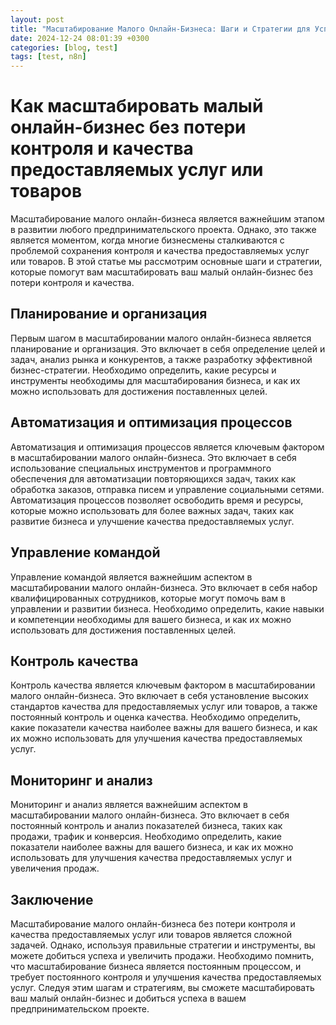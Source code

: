 ```yaml
---
layout: post
title: "Масштабирование Малого Онлайн-Бизнеса: Шаги и Стратегии для Успеха"
date: 2024-12-24 08:01:39 +0300
categories: [blog, test]
tags: [test, n8n]
---
```


# Как масштабировать малый онлайн-бизнес без потери контроля и качества предоставляемых услуг или товаров
Масштабирование малого онлайн-бизнеса является важнейшим этапом в развитии любого предпринимательского проекта. Однако, это также является моментом, когда многие бизнесмены сталкиваются с проблемой сохранения контроля и качества предоставляемых услуг или товаров. В этой статье мы рассмотрим основные шаги и стратегии, которые помогут вам масштабировать ваш малый онлайн-бизнес без потери контроля и качества.

## Планирование и организация
Первым шагом в масштабировании малого онлайн-бизнеса является планирование и организация. Это включает в себя определение целей и задач, анализ рынка и конкурентов, а также разработку эффективной бизнес-стратегии. Необходимо определить, какие ресурсы и инструменты необходимы для масштабирования бизнеса, и как их можно использовать для достижения поставленных целей.

## Автоматизация и оптимизация процессов
Автоматизация и оптимизация процессов является ключевым фактором в масштабировании малого онлайн-бизнеса. Это включает в себя использование специальных инструментов и программного обеспечения для автоматизации повторяющихся задач, таких как обработка заказов, отправка писем и управление социальными сетями. Автоматизация процессов позволяет освободить время и ресурсы, которые можно использовать для более важных задач, таких как развитие бизнеса и улучшение качества предоставляемых услуг.

## Управление командой
Управление командой является важнейшим аспектом в масштабировании малого онлайн-бизнеса. Это включает в себя набор квалифицированных сотрудников, которые могут помочь вам в управлении и развитии бизнеса. Необходимо определить, какие навыки и компетенции необходимы для вашего бизнеса, и как их можно использовать для достижения поставленных целей.

## Контроль качества
Контроль качества является ключевым фактором в масштабировании малого онлайн-бизнеса. Это включает в себя установление высоких стандартов качества для предоставляемых услуг или товаров, а также постоянный контроль и оценка качества. Необходимо определить, какие показатели качества наиболее важны для вашего бизнеса, и как их можно использовать для улучшения качества предоставляемых услуг.

## Мониторинг и анализ
Мониторинг и анализ является важнейшим аспектом в масштабировании малого онлайн-бизнеса. Это включает в себя постоянный контроль и анализ показателей бизнеса, таких как продажи, трафик и конверсия. Необходимо определить, какие показатели наиболее важны для вашего бизнеса, и как их можно использовать для улучшения качества предоставляемых услуг и увеличения продаж.

## Заключение
Масштабирование малого онлайн-бизнеса без потери контроля и качества предоставляемых услуг или товаров является сложной задачей. Однако, используя правильные стратегии и инструменты, вы можете добиться успеха и увеличить продажи. Необходимо помнить, что масштабирование бизнеса является постоянным процессом, и требует постоянного контроля и улучшения качества предоставляемых услуг. Следуя этим шагам и стратегиям, вы сможете масштабировать ваш малый онлайн-бизнес и добиться успеха в вашем предпринимательском проекте.